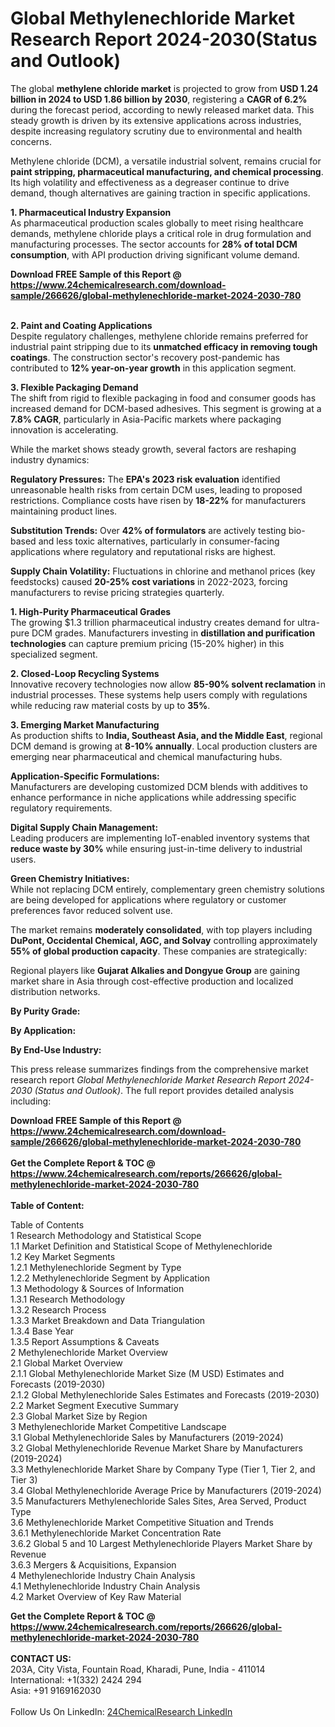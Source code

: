 <h1>Global Methylenechloride Market Research Report 2024-2030(Status and Outlook)</h1><p>The global <strong>methylene chloride market</strong> is projected to grow from <strong>USD 1.24 billion in 2024 to USD 1.86 billion by 2030</strong>, registering a <strong>CAGR of 6.2%</strong> during the forecast period, according to newly released market data. This steady growth is driven by its extensive applications across industries, despite increasing regulatory scrutiny due to environmental and health concerns.</p><p>Methylene chloride (DCM), a versatile industrial solvent, remains crucial for <strong>paint stripping, pharmaceutical manufacturing, and chemical processing</strong>. Its high volatility and effectiveness as a degreaser continue to drive demand, though alternatives are gaining traction in specific applications.</p><p><strong>1. Pharmaceutical Industry Expansion</strong><br>
As pharmaceutical production scales globally to meet rising healthcare demands, methylene chloride plays a critical role in drug formulation and manufacturing processes. The sector accounts for <strong>28% of total DCM consumption</strong>, with API production driving significant volume demand.</p><div><b>Download FREE Sample of this Report @ 
            <a href="https://www.24chemicalresearch.com/download-sample/266626/global-methylenechloride-market-2024-2030-780">
            https://www.24chemicalresearch.com/download-sample/266626/global-methylenechloride-market-2024-2030-780</a></b></div><br><p><strong>2. Paint and Coating Applications</strong><br>
Despite regulatory challenges, methylene chloride remains preferred for industrial paint stripping due to its <strong>unmatched efficacy in removing tough coatings</strong>. The construction sector's recovery post-pandemic has contributed to <strong>12% year-on-year growth</strong> in this application segment.</p><p><strong>3. Flexible Packaging Demand</strong><br>
The shift from rigid to flexible packaging in food and consumer goods has increased demand for DCM-based adhesives. This segment is growing at a <strong>7.8% CAGR</strong>, particularly in Asia-Pacific markets where packaging innovation is accelerating.</p><p>While the market shows steady growth, several factors are reshaping industry dynamics:</p><p><strong>Regulatory Pressures:</strong> The <strong>EPA's 2023 risk evaluation</strong> identified unreasonable health risks from certain DCM uses, leading to proposed restrictions. Compliance costs have risen by <strong>18-22%</strong> for manufacturers maintaining product lines.</p><p><strong>Substitution Trends:</strong> Over <strong>42% of formulators</strong> are actively testing bio-based and less toxic alternatives, particularly in consumer-facing applications where regulatory and reputational risks are highest.</p><p><strong>Supply Chain Volatility:</strong> Fluctuations in chlorine and methanol prices (key feedstocks) caused <strong>20-25% cost variations</strong> in 2022-2023, forcing manufacturers to revise pricing strategies quarterly.</p><p><strong>1. High-Purity Pharmaceutical Grades</strong><br>
The growing $1.3 trillion pharmaceutical industry creates demand for ultra-pure DCM grades. Manufacturers investing in <strong>distillation and purification technologies</strong> can capture premium pricing (15-20% higher) in this specialized segment.</p><p><strong>2. Closed-Loop Recycling Systems</strong><br>
Innovative recovery technologies now allow <strong>85-90% solvent reclamation</strong> in industrial processes. These systems help users comply with regulations while reducing raw material costs by up to <strong>35%</strong>.</p><p><strong>3. Emerging Market Manufacturing</strong><br>
As production shifts to <strong>India, Southeast Asia, and the Middle East</strong>, regional DCM demand is growing at <strong>8-10% annually</strong>. Local production clusters are emerging near pharmaceutical and chemical manufacturing hubs.</p><p><strong>Application-Specific Formulations:</strong><br>
	Manufacturers are developing customized DCM blends with additives to enhance performance in niche applications while addressing specific regulatory requirements.</p><p><strong>Digital Supply Chain Management:</strong><br>
	Leading producers are implementing IoT-enabled inventory systems that <strong>reduce waste by 30%</strong> while ensuring just-in-time delivery to industrial users.</p><p><strong>Green Chemistry Initiatives:</strong><br>
	While not replacing DCM entirely, complementary green chemistry solutions are being developed for applications where regulatory or customer preferences favor reduced solvent use.</p><p>The market remains <strong>moderately consolidated</strong>, with top players including <strong>DuPont, Occidental Chemical, AGC, and Solvay</strong> controlling approximately <strong>55% of global production capacity</strong>. These companies are strategically:</p><p>Regional players like <strong>Gujarat Alkalies and Dongyue Group</strong> are gaining market share in Asia through cost-effective production and localized distribution networks.</p><p><strong>By Purity Grade:</strong></p><p><strong>By Application:</strong></p><p><strong>By End-Use Industry:</strong></p><p>This press release summarizes findings from the comprehensive market research report <em>Global Methylenechloride Market Research Report 2024-2030 (Status and Outlook)</em>. The full report provides detailed analysis including:</p><div><b>Download FREE Sample of this Report @ 
            <a href="https://www.24chemicalresearch.com/download-sample/266626/global-methylenechloride-market-2024-2030-780">
            https://www.24chemicalresearch.com/download-sample/266626/global-methylenechloride-market-2024-2030-780</a></b></div><br><div><b>Get the Complete Report & TOC @ 
            <a href="https://www.24chemicalresearch.com/reports/266626/global-methylenechloride-market-2024-2030-780">
            https://www.24chemicalresearch.com/reports/266626/global-methylenechloride-market-2024-2030-780</a></b></div><br>
            <b>Table of Content:</b><p>Table of Contents<br />
1 Research Methodology and Statistical Scope<br />
1.1 Market Definition and Statistical Scope of Methylenechloride<br />
1.2 Key Market Segments<br />
1.2.1 Methylenechloride Segment by Type<br />
1.2.2 Methylenechloride Segment by Application<br />
1.3 Methodology & Sources of Information<br />
1.3.1 Research Methodology<br />
1.3.2 Research Process<br />
1.3.3 Market Breakdown and Data Triangulation<br />
1.3.4 Base Year<br />
1.3.5 Report Assumptions & Caveats<br />
2 Methylenechloride Market Overview<br />
2.1 Global Market Overview<br />
2.1.1 Global Methylenechloride Market Size (M USD) Estimates and Forecasts (2019-2030)<br />
2.1.2 Global Methylenechloride Sales Estimates and Forecasts (2019-2030)<br />
2.2 Market Segment Executive Summary<br />
2.3 Global Market Size by Region<br />
3 Methylenechloride Market Competitive Landscape<br />
3.1 Global Methylenechloride Sales by Manufacturers (2019-2024)<br />
3.2 Global Methylenechloride Revenue Market Share by Manufacturers (2019-2024)<br />
3.3 Methylenechloride Market Share by Company Type (Tier 1, Tier 2, and Tier 3)<br />
3.4 Global Methylenechloride Average Price by Manufacturers (2019-2024)<br />
3.5 Manufacturers Methylenechloride Sales Sites, Area Served, Product Type<br />
3.6 Methylenechloride Market Competitive Situation and Trends<br />
3.6.1 Methylenechloride Market Concentration Rate<br />
3.6.2 Global 5 and 10 Largest Methylenechloride Players Market Share by Revenue<br />
3.6.3 Mergers & Acquisitions, Expansion<br />
4 Methylenechloride Industry Chain Analysis<br />
4.1 Methylenechloride Industry Chain Analysis<br />
4.2 Market Overview of Key Raw Material</p><div><b>Get the Complete Report & TOC @ 
            <a href="https://www.24chemicalresearch.com/reports/266626/global-methylenechloride-market-2024-2030-780">
            https://www.24chemicalresearch.com/reports/266626/global-methylenechloride-market-2024-2030-780</a></b></div><br><b>CONTACT US:</b><br>
            203A, City Vista, Fountain Road, Kharadi, Pune, India - 411014<br>
            International: +1(332) 2424 294<br>
            Asia: +91 9169162030 <br><br>
            Follow Us On LinkedIn: <a href="https://www.linkedin.com/company/24chemicalresearch/">24ChemicalResearch LinkedIn</a>